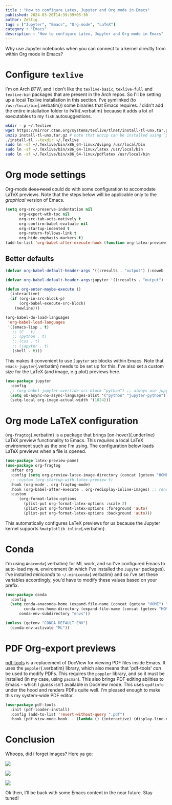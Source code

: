 ```yaml
--- 
title : "How to configure Latex, Jupyter and Org mode in Emacs"
published: 2024-03-26T14:39:39+05:30 
author: ZeStig 
tags : ["Jupyter", "Emacs", "Org-mode", "LaTeX"] 
category : "Emacs"
description : "How to configure Latex, Jupyter and Org mode in Emacs" 
---
```


Why use Jupyter notebooks when you can connect to a kernel directly from
within Org mode in Emacs?

# Configure `texlive`

I'm on Arch *BTW*, and i don't like the `texlive-basic`,
`texlive-full` and `texlive-bin` packages that are present in the Arch
repos. So I'll be setting up a local Texlive installation in this
section. I've symlinked (to `/usr/local/bin`{.verbatim}) some binaries
that Emacs requires. *I* didn't add the entire installation folder to
`PATH`{.verbatim} because it adds a lot of executables to my `fish`
autosuggestions.

``` bash
mkdir - p ~/.Texlive
wget https://mirror.ctan.org/systems/texlive/tlnet/install-tl-unx.tar.gz
unzip install-tl-unx.tar.gz # note that unzip can be installed using `pacman -S unzip
./install-tl --texdir ~/.Texlive
sudo ln -sf ~/.Texlive/bin/x86_64-linux/dvipng /usr/local/bin
sudo ln -sf ~/.Texlive/bin/x86_64-linux/latex /usr/local/bin
sudo ln -sf ~/.Texlive/bin/x86_64-linux/pdflatex /usr/local/bin
```

# Org mode settings

Org-mode ~~does need~~ could do with some configuration to accomodate
LaTeX previews. Note that the steps below will be applicable only to the
*graphical* version of Emacs.

```lisp
(setq org-src-preserve-indentation nil
      org-export-wth-toc nil
      org-src-tab-acts-natively t
      org-confirm-babel-evaluate nil
      org-startup-indented t
      org-return-follows-link t
      org-hide-emphasis-markers t)
(add-to-list 'org-babel-after-execute-hook (function org-latex-preview))
```

## Better defaults

```lisp
(defvar org-babel-default-header-args '((:results . "output") (:noweb . "yes")))

(defvar org-babel-default-header-args:jupyter '((:results . "output") (:kernel . "python3") (:session . "hello") (:async . "yes")))

(defun org-enter-maybe-execute ()
  (interactive)
  (if (org-in-src-block-p)
      (org-babel-execute-src-block)
    (newline)))

(org-babel-do-load-languages
 'org-babel-load-languages
 '((emacs-lisp . t)
   ;; (C . t)
   ;; (python . t)
   ;; (css . t)
   ;; (jupyter . t)
   (shell . t)))
```

This makes it convenient to use `Jupyter` src blocks within Emacs. Note
that `emacs-jupyter`{.verbatim} needs to be set up for this. I've also
set a custom size for the LaTeX (and image, e.g plot) previews here.

``` lisp
(use-package jupyter
  :config
  ;; (org-babel-jupyter-override-src-block "python") ;; always use jupyter mode (even in python source blocks)
  (setq ob-async-no-async-languages-alist '("python" "jupyter-python"))
  (setq-local org-image-actual-width '(1024)))
```

# Org mode LaTeX configuration

`Org-fragtog`{.verbatim} is a package that brings [on-hover]{.underline}
LaTeX preview functionality to Emacs. This *requires* a local LaTeX
environment such as the one I'm using. The configuration below loads
LaTeX previews when a file is opened.

``` lisp
(use-package latex-preview-pane)
(use-package org-fragtog
  :after org 
  :config (setq org-preview-latex-image-directory (concat (getenv "HOME") "/.cache"))
  ;; :custom (org-startup-with-latex-preview t)
  :hook (org-mode . org-fragtog-mode)
  :hook (org-babel-after-execute . org-redisplay-inline-images) ;; render plots automatically
  :custom
      (org-format-latex-options
        (plist-put org-format-latex-options :scale 2)
        (plist-put org-format-latex-options :foreground 'auto)
        (plist-put org-format-latex-options :background 'auto)))
```

This automatically configures LaTeX previews for us because the Jupyter
kernel supports `%matplotlib inline`{.verbatim}.

# Conda

I'm using `Anaconda`{.verbatim} for ML work, and so I've configured
Emacs to auto-load my `ML` environment (in which I've installed the
`Jupyter` packages). I've installed *miniconda* to
`~/.miniconda`{.verbatim} and so i've set these variables accordingly,
you'd have to modify these values based on your prefix.

``` lisp
(use-package conda
  :config
  (setq conda-anaconda-home (expand-file-name (concat (getenv "HOME") "/.miniconda/"))
        conda-env-home-directory (expand-file-name (concat (getenv "HOME") "/.miniconda/"))
      conda-env-subdirectory "envs"))

(unless (getenv "CONDA_DEFAULT_ENV")
  (conda-env-activate "ML"))
```

# PDF Org-export previews

[pdf-tools](https://github.com/vedang/pdf-tools) is a replacement of
DocView for viewing PDF files inside Emacs. It uses the
`poppler`{.verbatim} library, which also means that 'pdf-tools' *can*
be used to modify PDFs. This requires the `poppler` library, and so it
must be installed (in my case, using `pacman`). This also brings PDF
editing abilities to Emacs - which I *guess* isn't available in DocView
mode. This uses `epdfinfo` under the hood and renders PDFs quite well.
I'm pleased enough to make this my system-wide PDF editor.

``` lisp
(use-package pdf-tools
  :init (pdf-loader-install)
  :config (add-to-list 'revert-without-query ".pdf")
  :hook (pdf-view-mode-hook  . (lambda () (interactive) (display-line-numbers-mode -1))))
```

# Conclusion

Whoops, did i forget images? Here ya go:

![](file:///emacs-org/Jupyter.png)

![](file:///emacs-org/latex-preview2.png)

![](file:///emacs-org/latex-preview.png)

Ok then, I'll be back with some Emacs content in the near future. Stay
tuned!
